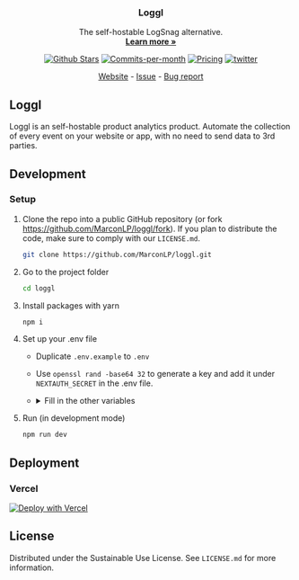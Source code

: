 <p align="center">
  <h3 align="center">Loggl</h3>

  <p align="center">
    The self-hostable LogSnag alternative.
    <br />
    <a href="https://loggl.net"><strong>Learn more »</strong></a>
  </p>

<p align="center">
  <a href='https://github.com/MarconLP/loggl/stargazers'><img src='https://img.shields.io/github/stars/MarconLP/loggl'  alt='Github Stars'/></a>
  <!--<a href="https://news.ycombinator.com/item?id=34279062"><img src="https://img.shields.io/badge/Hacker%20News-352-%23FF6600" alt="Hacker News"></a>-->
  <a href="https://github.com/MarconLP/loggl/pulse"><img src="https://img.shields.io/github/commit-activity/m/MarconLP/loggl" alt="Commits-per-month"></a>
  <a href="https://loggl.net"><img src="https://img.shields.io/badge/Pricing-Free-brightgreen" alt="Pricing"></a>
  <a href="https://twitter.com/Marcon565"><img src="https://img.shields.io/twitter/follow/Marcon565?style=flat" alt='twitter'></a>
</p>

<p align="center">
  <a href="https://loggl.net">Website</a> - <a href="https://github.com/MarconLP/loggl/issues">Issue</a> - <a href="https://github.com/MarconLP/loggl/issues/new">Bug report</a>
</p>

## Loggl

Loggl is an self-hostable product analytics product. Automate the collection of every event on your website or app, with no need to send data to 3rd parties. 

## Development

### Setup

1. Clone the repo into a public GitHub repository (or fork https://github.com/MarconLP/loggl/fork). If you plan to distribute the code, make sure to comply with our `LICENSE.md`.

   ```sh
   git clone https://github.com/MarconLP/loggl.git
   ```

2. Go to the project folder

   ```sh
   cd loggl
   ```

3. Install packages with yarn

   ```sh
   npm i
   ```

4. Set up your .env file
   - Duplicate `.env.example` to `.env`
   - Use `openssl rand -base64 32` to generate a key and add it under `NEXTAUTH_SECRET` in the .env file.
   - <details>
     <summary>Fill in the other variables</summary>
        <details>
        <summary>Configure DATABASE_URL</summary>

      1. Open [Railway](https://railway.app/) and click "Start a New Project", and select Provision "PostgreSQL".
      2. Select the Postgres App and copy the `DATABASE_URL` into the `.env`.

        </details>
        <details>
        <summary>Obtaining the Github API Credentials</summary>

      1. Open [Github Developer Settings](https://github.com/settings/apps).
      2. Next, go to [OAuth Apps](https://github.com/settings/developers) from the side pane. Then click the "New OAuth App" button. Make sure to set `Authorization callback URL` to `<Loggl URL>/api/auth/callback/github` replacing Loggl URL with the URI at which your application runs.
      3. Copy the `Client ID` as `GITHUB_ID` into the `.env`.
      4. Next, click "Generate a new client secret" and copy the `Client secret` as `GITHUB_SECRET` into the `.env`.

        </details>
        <details>
        <summary>Obtaining the AWS S3 API Credentials</summary>

      1. Open [B2 Cloud Storage Buckets](https://secure.backblaze.com/b2_buckets.htm).
      2. Create a new Bucket, make sure to set the bucket to private to make sure files are not being made publicly available.
      3. Copy the `Endpoint` as `AWS_ENDPOINT` and the Bucket name as `AWS_BUCKET_NAME` into the `.env`. Additionally you need to add the `AWS_REGION`, which is part of the endpoint and should look like this: `us-east-005`.
      4. Next, go to [Application Keys](https://secure.backblaze.com/app_keys.htm) from the side pane. Then create a new Application Key, with full read and write access to the bucket.
      5. Copy the `keyID` as `AWS_KEY_ID` and the `applicationKey` as `AWS_SECRET_ACCESS_KEY` into the `.env`.

        </details>
     </details>

5. Run (in development mode)

   ```sh
   npm run dev
   ```

[//]: # (### E2E-Testing)

[//]: # (Be sure to set the environment variable `NEXTAUTH_URL` to the correct value. If you are running locally, as the documentation within `.env.example` mentions, the value should be `http://localhost:3000`.)

[//]: # (```sh)

[//]: # (# In a terminal just run:)

[//]: # (npm run test:e2e)

[//]: # (```)

## Deployment

### Vercel

[![Deploy with Vercel](https://vercel.com/button)](https://vercel.com/new/clone?repository-url=https%3A%2F%2Fgithub.com%2FMarconLP%2Floggl&env=DATABASE_URL,NEXTAUTH_URL,NEXTAUTH_SECRET,GITHUB_ID,GITHUB_SECRET,AWS_ENDPOINT,AWS_REGION,AWS_KEY_ID,AWS_SECRET_ACCESS_KEY,AWS_BUCKET_NAME&project-name=snapify&repository-name=snapify)

[//]: # (## Contributing)
[//]: # (Please see our contributing guide at `CONTRIBUTING.md`)

## License
Distributed under the Sustainable Use License. See `LICENSE.md` for more information.